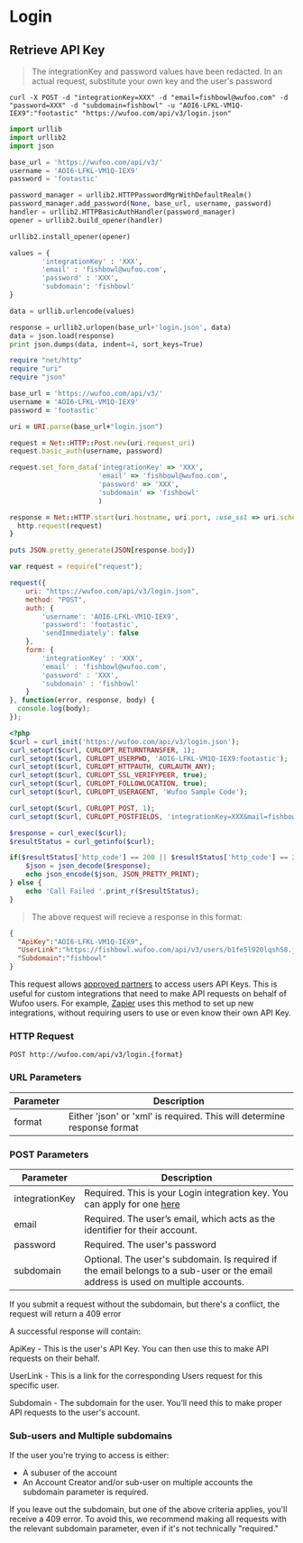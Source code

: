 # Login

## Retrieve API Key

> The integrationKey and password values have been redacted. In an actual request, substitute your own key and the user's password

```shell
curl -X POST -d "integrationKey=XXX" -d "email=fishbowl@wufoo.com" -d "password=XXX" -d "subdomain=fishbowl" -u "AOI6-LFKL-VM1Q-IEX9":"footastic" "https://wufoo.com/api/v3/login.json"
```

```python
import urllib
import urllib2
import json

base_url = 'https://wufoo.com/api/v3/'
username = 'AOI6-LFKL-VM1Q-IEX9'
password = 'footastic'

password_manager = urllib2.HTTPPasswordMgrWithDefaultRealm()
password_manager.add_password(None, base_url, username, password)
handler = urllib2.HTTPBasicAuthHandler(password_manager)
opener = urllib2.build_opener(handler)

urllib2.install_opener(opener)

values = {
        'integrationKey' : 'XXX', 
        'email' : 'fishbowl@wufoo.com',
        'password' : 'XXX',
        'subdomain': 'fishbowl'
}

data = urllib.urlencode(values)

response = urllib2.urlopen(base_url+'login.json', data)
data = json.load(response)
print json.dumps(data, indent=4, sort_keys=True)
```

```ruby
require "net/http"
require "uri"
require "json"

base_url = 'https://wufoo.com/api/v3/'
username = 'AOI6-LFKL-VM1Q-IEX9'
password = 'footastic'

uri = URI.parse(base_url+"login.json")

request = Net::HTTP::Post.new(uri.request_uri)
request.basic_auth(username, password)

request.set_form_data('integrationKey' => 'XXX',
                      'email' => 'fishbowl@wufoo.com',
                      'password' => 'XXX',
                      'subdomain' => 'fishbowl'
                      )

response = Net::HTTP.start(uri.hostname, uri.port, :use_ssl => uri.scheme == 'https') {|http|
  http.request(request)
}

puts JSON.pretty_generate(JSON[response.body])
```

```javascript
var request = require("request");

request({
    uri: "https://wufoo.com/api/v3/login.json",
    method: "POST",
    auth: {
        'username': 'AOI6-LFKL-VM1Q-IEX9',
        'password': 'footastic',
        'sendImmediately': false
    },
    form: {
        'integrationKey' : 'XXX', 
        'email' : 'fishbowl@wufoo.com', 
        'password' : 'XXX',
        'subdomain' : 'fishbowl'
    }
}, function(error, response, body) {
  console.log(body);
});
```

```php
<?php
$curl = curl_init('https://wufoo.com/api/v3/login.json');
curl_setopt($curl, CURLOPT_RETURNTRANSFER, 1);
curl_setopt($curl, CURLOPT_USERPWD, 'AOI6-LFKL-VM1Q-IEX9:footastic');
curl_setopt($curl, CURLOPT_HTTPAUTH, CURLAUTH_ANY);
curl_setopt($curl, CURLOPT_SSL_VERIFYPEER, true);                          
curl_setopt($curl, CURLOPT_FOLLOWLOCATION, true);                           
curl_setopt($curl, CURLOPT_USERAGENT, 'Wufoo Sample Code');

curl_setopt($curl, CURLOPT_POST, 1);
curl_setopt($curl, CURLOPT_POSTFIELDS, 'integrationKey=XXX&mail=fishbowl@wufoo.com&password=XXX&subdomain=fishbowl');

$response = curl_exec($curl);
$resultStatus = curl_getinfo($curl);

if($resultStatus['http_code'] == 200 || $resultStatus['http_code'] == 201) {
    $json = json_decode($response);
    echo json_encode($json, JSON_PRETTY_PRINT);
} else {
    echo 'Call Failed '.print_r($resultStatus);
}
```

> The above request will recieve a response in this format:

```json
{
  "ApiKey":"AOI6-LFKL-VM1Q-IEX9",
  "UserLink":"https://fishbowl.wufoo.com/api/v3/users/b1fe5l920lqsh58.json",
  "Subdomain":"fishbowl"
}
```
This request allows [approved partners](https://master.wufoo.com/forms/integration-key-application/) to access users API Keys. This is useful for custom integrations that need to make API requests on behalf of Wufoo users. For example, [Zapier](https://zapier.com/zapbook/wufoo/) uses this method to set up new integrations, without requiring users to use or even know their own API Key.

### HTTP Request

`POST http://wufoo.com/api/v3/login.{format}`

### URL Parameters

Parameter | Description
--------- | -----------
format    | Either 'json' or 'xml' is required. This will determine response format

### POST Parameters

Parameter      | Description
-------------- | -----------
integrationKey | Required. This is your Login integration key. You can apply for one [here](https://master.wufoo.com/forms/integration-key-application/)
email          | Required. The user’s email, which acts as the identifier for their account.
password       | Required. The user's password
subdomain      | Optional. The user's subdomain. Is required if the email belongs to a sub-user or the email address is used on multiple accounts.
<aside class="warning">If you submit a request without the subdomain, but there's a conflict, the request will return a 409 error</aside>

A successful response will contain:

ApiKey - This is the user's API Key. You can then use this to make API requests on their behalf.

UserLink - This is a link for the corresponding Users request for this specific user.

Subdomain - The subdomain for the user. You’ll need this to make proper API requests to the user's account.

### Sub-users and Multiple subdomains

If the user you're trying to access is either:
- A subuser of the account
- An Account Creator and/or sub-user on multiple accounts
the subdomain parameter is required. 

If you leave out the subdomain, but one of the above criteria applies, you'll receive a 409 error. To avoid this, we recommend making all requests with the relevant subdomain parameter, even if it's not technically "required."